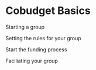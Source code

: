 # Cobudget Basics

Starting a group

Setting the rules for your group

Start the funding process

Faciliating your group



